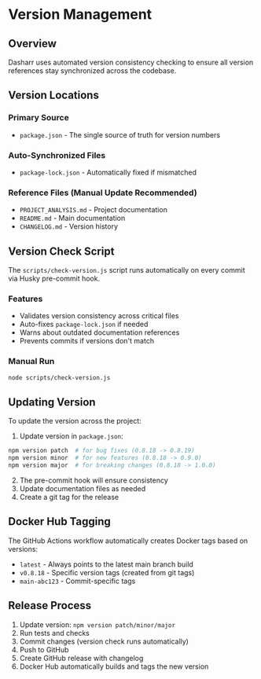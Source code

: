 # Version Management

## Overview

Dasharr uses automated version consistency checking to ensure all version references stay synchronized across the codebase.

## Version Locations

### Primary Source
- `package.json` - The single source of truth for version numbers

### Auto-Synchronized Files
- `package-lock.json` - Automatically fixed if mismatched

### Reference Files (Manual Update Recommended)
- `PROJECT_ANALYSIS.md` - Project documentation
- `README.md` - Main documentation
- `CHANGELOG.md` - Version history

## Version Check Script

The `scripts/check-version.js` script runs automatically on every commit via Husky pre-commit hook.

### Features
- Validates version consistency across critical files
- Auto-fixes `package-lock.json` if needed
- Warns about outdated documentation references
- Prevents commits if versions don't match

### Manual Run
```bash
node scripts/check-version.js
```

## Updating Version

To update the version across the project:

1. Update version in `package.json`:
```bash
npm version patch  # for bug fixes (0.8.18 -> 0.8.19)
npm version minor  # for new features (0.8.18 -> 0.9.0)
npm version major  # for breaking changes (0.8.18 -> 1.0.0)
```

2. The pre-commit hook will ensure consistency
3. Update documentation files as needed
4. Create a git tag for the release

## Docker Hub Tagging

The GitHub Actions workflow automatically creates Docker tags based on versions:
- `latest` - Always points to the latest main branch build
- `v0.8.18` - Specific version tags (created from git tags)
- `main-abc123` - Commit-specific tags

## Release Process

1. Update version: `npm version patch/minor/major`
2. Run tests and checks
3. Commit changes (version check runs automatically)
4. Push to GitHub
5. Create GitHub release with changelog
6. Docker Hub automatically builds and tags the new version
